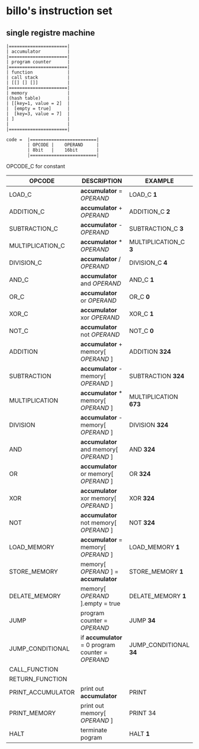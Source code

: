 # billo's instruction set


## single registre machine
```
|======================|
| accumulator          |
|======================|
| program counter      |
|======================|
| function             |
| call stack           |
| [[] [] []]           |
|======================|
| memory               |
|(hash table)          |
| [[key=1, value = 2]  |
|  [empty = true]      |
|  [key=3, value = 7]  |
| ]                    |
|                      |
|======================|

code =  |=========================|
        | OPCODE |    OPERAND     |
        | 8bit   |    16bit       |
        |=========================|
```


OPCODE_C for constant

OPCODE                  | DESCRIPTION                                           | EXAMPLE
------------------------| ------------------------------------------------------| ---------------------
LOAD_C                  | **accumulator** = *OPERAND*                           | LOAD_C **1**
ADDITION_C              | **accumulator** + *OPERAND*                           | ADDITION_C **2**
SUBTRACTION_C           | **accumulator** - *OPERAND*                           | SUBTRACTION_C **3**
MULTIPLICATION_C        | **accumulator** * *OPERAND*                           | MULTIPLICATION_C **3**
DIVISION_C              | **accumulator** / *OPERAND*                           | DIVISION_C **4**
AND_C                   | **accumulator** and *OPERAND*                         | AND_C **1**
OR_C                    |  **accumulator** or *OPERAND*                         | OR_C **0**
XOR_C                   | **accumulator** xor *OPERAND*                         | XOR_C **1**
NOT_C                   | **accumulator** not *OPERAND*                         | NOT_C **0**
ADDITION                | **accumulator** + memory[ *OPERAND* ]                 | ADDITION **324**
SUBTRACTION             | **accumulator** - memory[ *OPERAND* ]                 | SUBTRACTION **324**
MULTIPLICATION          | **accumulator** * memory[ *OPERAND* ]                 | MULTIPLICATION **673**
DIVISION                | **accumulator** - memory[ *OPERAND* ]                 | DIVISION **324**
AND                     | **accumulator** and memory[ *OPERAND* ]               | AND **324**
OR                      | **accumulator** or memory[ *OPERAND* ]                | OR **324**
XOR                     | **accumulator** xor memory[ *OPERAND* ]               | XOR **324**
NOT                     | **accumulator** not memory[ *OPERAND* ]               | NOT **324**
LOAD_MEMORY             | **accumulator** = memory[ *OPERAND* ]                 | LOAD_MEMORY **1**
STORE_MEMORY            | memory[ *OPERAND* ] = **accumulator**                 | STORE_MEMORY **1**
DELATE_MEMORY           | memory[ *OPERAND* ].empty = true                      | DELATE_MEMORY **1**
JUMP                    | program counter = *OPERAND*                           | JUMP **34**
JUMP_CONDITIONAL        | if **accumulator** = 0 program counter = *OPERAND*    | JUMP_CONDITIONAL **34**
CALL_FUNCTION           |                                                       | 
RETURN_FUNCTION         |                                                       | 
PRINT_ACCUMULATOR       | print out **accumulator**                             | PRINT
PRINT_MEMORY            | print out memory[ *OPERAND* ]                         | PRINT 34
HALT                    | terminate pogram                                      | HALT **1**